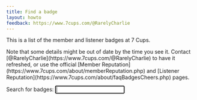 ```yaml
---
title: Find a badge
layout: howto
feedback: https://www.7cups.com/@RarelyCharlie
---
```

<style>{% include badgemap.css %}</style>
<script src="https://code.jquery.com/jquery-3.2.1.min.js" crossorigin="anonymous"></script>
<script>{% include badgedata.js %}</script>
<script>{% include badgemap.js %}</script>
<p>This is a list of the member and listener badges at 7 Cups.</p>
<p>Note that some details might be out of date by the time you see it. Contact [@RarelyCharlie](https://www.7cups.com/@RarelyCharlie) to have it refreshed, or use the official [Member Reputation](https://www.7cups.com/about/memberReputation.php) and [Listener Reputation](https://www.7cups.com/about/faqBadgesCheers.php) pages.</p>
<p><label for="search">Search for badges: <input id="search" autofocus></label></p>
<table><tbody id="results"></tbody></table>
<table><tbody id="map"></tbody></table>
